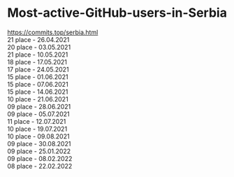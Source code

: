# Most-active-GitHub-users-in-Serbia 
https://commits.top/serbia.html <br>
21 place -  26.04.2021 <br>
20 place - 03.05.2021 <br>
21 place - 10.05.2021 <br>
18 place - 17.05.2021 <br>
17 place - 24.05.2021 <br>
15 place - 01.06.2021 <br>
15 place - 07.06.2021 <br>
15 place - 14.06.2021 <br>
10 place - 21.06.2021 <br>
09 place - 28.06.2021 <br>
09 place - 05.07.2021 <br>
11 place - 12.07.2021 <br>
10 place - 19.07.2021 <br>
10 place - 09.08.2021 <br>
09 place - 30.08.2021 <br>
09 place - 25.01.2022 <br>
09 place - 08.02.2022 <br>
08 place - 22.02.2022 <br>



